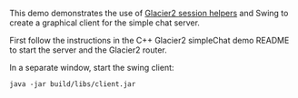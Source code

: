 This demo demonstrates the use of [Glacier2 session helpers][1] and Swing
to create a graphical client for the simple chat server.

First follow the instructions in the C++ Glacier2 simpleChat demo
README to start the server and the Glacier2 router.

In a separate window, start the swing client:

```
java -jar build/libs/client.jar
```

[1]: https://doc.zeroc.com/ice/3.7/ice-services/glacier2/glacier2-sessionhelper-class
